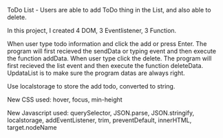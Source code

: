 ToDo List - Users are able to add ToDo thing in the List, and also able to delete.

In this project, I created 4 DOM, 3 Eventlistener, 3 Function.

When user type todo information and click the add or press Enter.
The program will first recieved the sendData or typing event and then execute the function addData.
When user type click the delete.
The program will first recieved the list event and then execute the function deleteData.
UpdataList is to make sure the program datas are always right.

Use localstorage to store the add todo, converted to string.

New CSS used: hover, focus, min-height

New Javascript used: querySelector, JSON.parse, JSON.stringify, localstorage, addEventListener, trim, preventDefault, innerHTML, target.nodeName